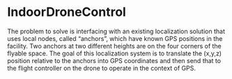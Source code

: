 # IndoorDroneControl
The problem to solve is interfacing with an existing localization solution that uses local nodes, called “anchors”, which have known GPS positions in the facility. Two anchors at two different heights are on the four corners of the flyable space. The goal of this localization system is to translate the (x,y,z) position relative to the anchors into GPS coordinates and then send that to the flight controller on the drone to operate in the context of GPS.
